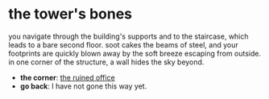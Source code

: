 # the tower's bones

you navigate through the building's supports and to the staircase, which leads to a bare second floor. soot cakes the beams of steel, and your footprints are quickly blown away by the soft breeze escaping from outside. in one corner of the structure, a wall hides the sky beyond.

- **the corner**: [the ruined office](the-ruined-office-Nnkh4ub.md)
- **go back**: I have not gone this way yet.
